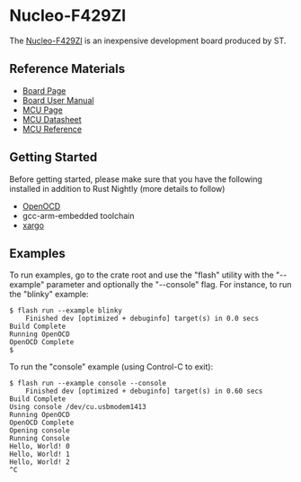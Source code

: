 # Nucleo-F429ZI

The [Nucleo-F429ZI](http://www.st.com/en/evaluation-tools/nucleo-f303ze.html) is an inexpensive 
development board produced by ST.

## Reference Materials

- [Board Page](http://www.st.com/en/evaluation-tools/nucleo-f429zi.html)
- [Board User Manual](http://www.st.com/resource/en/user_manual/dm00244518.pdf)
- [MCU Page](http://www.st.com/en/microcontrollers/stm32f429zi.html)
- [MCU Datasheet](http://www.st.com/resource/en/datasheet/stm32f429zi.pdf)
- [MCU Reference](http://www.st.com/resource/en/reference_manual/dm00031020.pdf)

## Getting Started

Before getting started, please make sure that you have the following installed in addition to Rust Nightly (more details to follow)

- [OpenOCD](http://openocd.org)
- gcc-arm-embedded toolchain
- [xargo](https://github.com/japaric/xargo)


## Examples

To run examples, go to the crate root and use the "flash" utility with the "--example" parameter and optionally the "--console" flag. For instance, to run the "blinky" example:

```
$ flash run --example blinky
    Finished dev [optimized + debuginfo] target(s) in 0.0 secs
Build Complete
Running OpenOCD
OpenOCD Complete
$
```

To run the "console" example (using Control-C to exit):

```
$ flash run --example console --console
    Finished dev [optimized + debuginfo] target(s) in 0.60 secs
Build Complete
Using console /dev/cu.usbmodem1413
Running OpenOCD
OpenOCD Complete
Opening console
Running Console
Hello, World! 0
Hello, World! 1
Hello, World! 2
^C
```